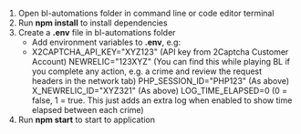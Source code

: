 1. Open bl-automations folder in command line or code editor terminal
2. Run **npm install** to install dependencies
3. Create a **.env** file in bl-automations folder
   -  Add environment variables to **.env**, e.g:
   -  X2CAPTCHA_API_KEY="XYZ123" (API key from 2Captcha Customer Account)
      NEWRELIC="123XYZ" (You can find this while playing BL if you complete any action, e.g. a crime and review the request headers in the network tab)
      PHP_SESSION_ID="PHP123" (As above)
      X_NEWRELIC_ID="XYZ321" (As above)
      LOG_TIME_ELAPSED=0 (0 = false, 1 = true. This just adds an extra log when enabled to show time elapsed between each crime)
4. Run **npm start** to start to application
